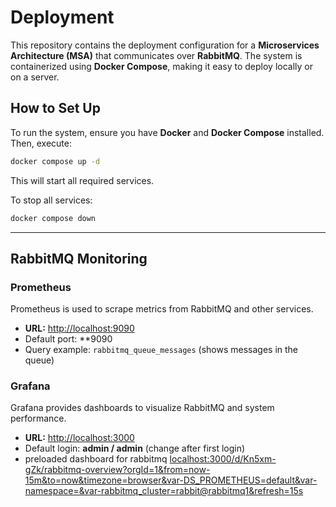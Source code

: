 # **Deployment**

This repository contains the deployment configuration for a **Microservices Architecture (MSA)** that communicates over **RabbitMQ**. The system is containerized using **Docker Compose**, making it easy to deploy locally or on a server.

## **How to Set Up**
To run the system, ensure you have **Docker** and **Docker Compose** installed. Then, execute:

```sh
docker compose up -d
```

This will start all required services.

To stop all services:
```sh
docker compose down
```

---

## **RabbitMQ Monitoring**
### **Prometheus**
Prometheus is used to scrape metrics from RabbitMQ and other services.

- **URL:** [http://localhost:9090](http://localhost:9090)
- Default port: **9090
- Query example: `rabbitmq_queue_messages` (shows messages in the queue)

### **Grafana**
Grafana provides dashboards to visualize RabbitMQ and system performance.

- **URL:** [http://localhost:3000](http://localhost:3000)
- Default login: **admin / admin** (change after first login)
- preloaded dashboard for rabbitmq [localhost:3000/d/Kn5xm-gZk/rabbitmq-overview?orgId=1&from=now-15m&to=now&timezone=browser&var-DS_PROMETHEUS=default&var-namespace=&var-rabbitmq_cluster=rabbit@rabbitmq1&refresh=15s](here)
 
